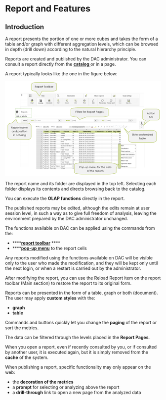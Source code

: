 # Report and Features

## Introduction

A report presents the portion of one or more cubes and takes the form of a table and/or graph with different aggregation levels, which can be browsed in depth \(drill down\) according to the natural hierarchy principle.

Reports are created and published by the DAC administrator. You can consult a report directly from the [**catalog** ](../report-catalog.md)or in a page.

A report typically looks like the one in the figure below:

![](../../.gitbook/assets/image%20%2814%29.png)


  
The report name and its folder are displayed in the top left. Selecting each folder displays its contents and directs browsing back to the catalog.

You can execute the **OLAP functions** directly in the report.

The published reports may be edited, although the edits remain at user session level, in such a way as to give full freedom of analysis, leaving the environment prepared by the DAC administrator unchanged.

The functions available on DAC can be applied using the commands from the:

* \*\*\*\*[**report toolbar**](../repor-toolbar/) ****
* \*\*\*\*[**pop-up menu**](pop-up-menu.md) to the report cells

Any reports modified using the functions available on DAC will be visible only to the user who made the modification, and they will be kept only until the next login, or when a restart is carried out by the administrator.

After modifying the report, you can use the Reload Report item on the report toolbar \(Main section\) to restore the report to its original form.

Reports can be presented in the form of a table, graph or both \(document\). The user may apply **custom styles** with the:

* **graph**
* **table**

Commands and buttons quickly let you change the **paging** of the report or sort the metrics.

The data can be filtered through the levels placed in the **Report Pages**.

When you open a report, even if recently consulted by you, or if consulted by another user, it is executed again, but it is simply removed from the **cache** of the system.

When publishing a report, specific functionality may only appear on the web:

* the **decoration of the metrics**
* a **prompt** for selecting or analyzing above the report
* a **drill-through** link to open a new page from the analyzed data



